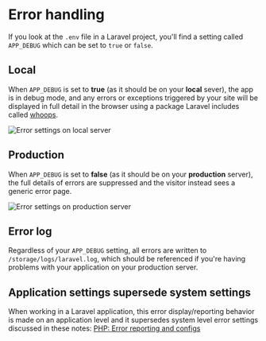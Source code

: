 # Error handling

If you look at the `.env` file in a Laravel project, you'll find a setting called `APP_DEBUG` which can be set to `true` or `false`.

## Local
When `APP_DEBUG` is set to **true** (as it should be on your **local** sever), the app is in debug mode, and any errors or exceptions triggered by your site will be displayed in full detail in the browser using a package Laravel includes called [whoops](https://github.com/filp/whoops).

<img src='https://s3.amazonaws.com/making-the-internet/laravel-debug-settings-local@2x.png' style='max-width:500px;' alt='Error settings on local server'>

## Production
When `APP_DEBUG` is set to **false** (as it should be on your **production** server), the full details of errors are suppressed and the visitor instead sees a generic error page.

<img src='https://s3.amazonaws.com/making-the-internet/laravel-debug-settings-prod@2x.png' style='max-width:500px;' alt='Error settings on production server'>

## Error log
Regardless of your `APP_DEBUG` setting, all errors are written to `/storage/logs/laravel.log`, which should be referenced if you're having problems with your application on your production server.

## Application settings supersede system settings
When working in a Laravel application, this error display/reporting behavior is made on an application level and it supersedes system level error settings discussed in these notes: [PHP: Error reporting and configs](/php/error-reporting-and-configs.md) 


